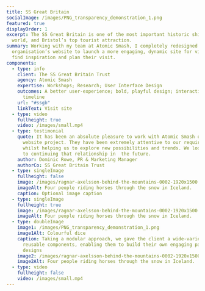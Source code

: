 ```yaml
---
title: SS Great Britain
socialImage: /images/PNG_transparency_demonstration_1.png
featured: true
displayOrder: 1
excerpt: The SS Great Britain is one of the most important historic ships in the
  world, and Bristol’s top tourist attraction.
summary: Working with my team at Atomic Smash, I completely redesigned the
  organisation’s website to launch a more engaging, dynamic site for visitors to
  find inspiration and plan their visit.
components:
  - type: info
    client: The SS Great Britain Trust
    agency: Atomic Smash
    expertise: Workshops; Research; User Interface Design
    outcomes: A better user-experience; bold, playful design; interactive heritage
      timeline
    url: "#ssgb"
    linkText: Visit site
  - type: video
    fullheight: true
    video: /images/small.mp4
  - type: testimonial
    quote: It has been an absolute pleasure to work with Atomic Smash on our new
      website project. They have been extremely attentive to our requirements
      whilst helping us to explore new possibilities and trends. We look forward
      to continuing that relationship in  the future.
    author: Dominic Rowe, PR & Marketing Manager
    authorCo: SS Great Britain Trust
  - type: singleImage
    fullheight: false
    image: /images/ragnar-axelsson-behind-the-mountains-0002-1920x1500.jpg
    imageAlt: Four people riding horses through the snow in Iceland.
    caption: Optional image caption
  - type: singleImage
    fullheight: true
    image: /images/ragnar-axelsson-behind-the-mountains-0002-1920x1500.jpg
    imageAlt: Four people riding horses through the snow in Iceland.
  - type: doubleImage
    image1: /images/PNG_transparency_demonstration_1.png
    image1Alt: Colourful dice
    caption: Taking a modular approach, we gave the client a wide-variety of
      reusable components, enabling them to build their own engaging page
      designs
    image2: /images/ragnar-axelsson-behind-the-mountains-0002-1920x1500.jpg
    image2Alt: Four people riding horses through the snow in Iceland.
  - type: video
    fullheight: false
    video: /images/small.mp4
---
```

